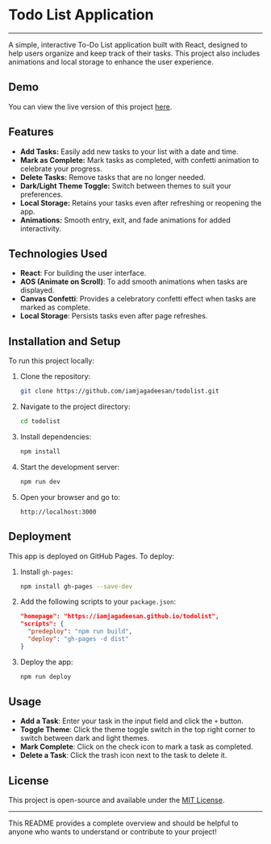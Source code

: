 # Todo List Application
---
A simple, interactive To-Do List application built with React, designed to help users organize and keep track of their tasks. This project also includes animations and local storage to enhance the user experience.

## Demo

You can view the live version of this project [here](https://iamjagadeesan.github.io/todolist/).

## Features

- **Add Tasks:** Easily add new tasks to your list with a date and time.
- **Mark as Complete:** Mark tasks as completed, with confetti animation to celebrate your progress.
- **Delete Tasks:** Remove tasks that are no longer needed.
- **Dark/Light Theme Toggle:** Switch between themes to suit your preferences.
- **Local Storage:** Retains your tasks even after refreshing or reopening the app.
- **Animations:** Smooth entry, exit, and fade animations for added interactivity.

## Technologies Used

- **React**: For building the user interface.
- **AOS (Animate on Scroll)**: To add smooth animations when tasks are displayed.
- **Canvas Confetti**: Provides a celebratory confetti effect when tasks are marked as complete.
- **Local Storage**: Persists tasks even after page refreshes.

## Installation and Setup

To run this project locally:

1. Clone the repository:
   ```bash
   git clone https://github.com/iamjagadeesan/todolist.git
   ```

2. Navigate to the project directory:
   ```bash
   cd todolist
   ```

3. Install dependencies:
   ```bash
   npm install
   ```

4. Start the development server:
   ```bash
   npm run dev
   ```

5. Open your browser and go to:
   ```
   http://localhost:3000
   ```

## Deployment

This app is deployed on GitHub Pages. To deploy:

1. Install `gh-pages`:
   ```bash
   npm install gh-pages --save-dev
   ```

2. Add the following scripts to your `package.json`:
   ```json
   "homepage": "https://iamjagadeesan.github.io/todolist",
   "scripts": {
     "predeploy": "npm run build",
     "deploy": "gh-pages -d dist"
   }
   ```

3. Deploy the app:
   ```bash
   npm run deploy
   ```

## Usage

- **Add a Task**: Enter your task in the input field and click the `+` button.
- **Toggle Theme**: Click the theme toggle switch in the top right corner to switch between dark and light themes.
- **Mark Complete**: Click on the check icon to mark a task as completed.
- **Delete a Task**: Click the trash icon next to the task to delete it.

## License

This project is open-source and available under the [MIT License](LICENSE).

---

This README provides a complete overview and should be helpful to anyone who wants to understand or contribute to your project!
